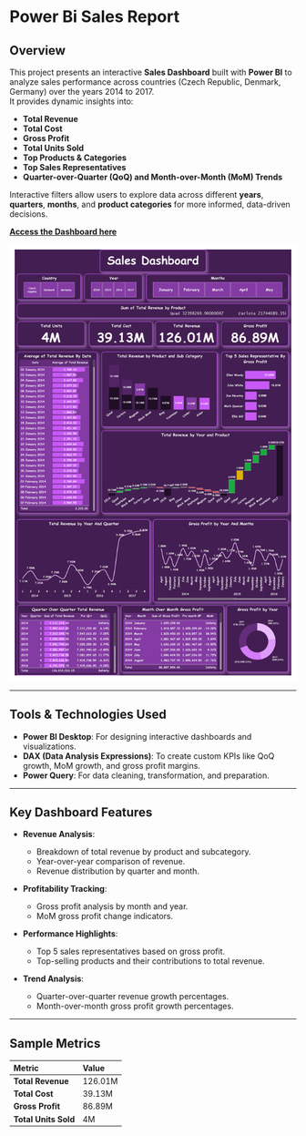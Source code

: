 # Power Bi Sales Report

## Overview

This project presents an interactive **Sales Dashboard** built with **Power BI** to analyze sales performance across countries (Czech Republic, Denmark, Germany) over the years 2014 to 2017.  
It provides dynamic insights into:

- **Total Revenue**
- **Total Cost**
- **Gross Profit**
- **Total Units Sold**
- **Top Products & Categories**
- **Top Sales Representatives**
- **Quarter-over-Quarter (QoQ) and Month-over-Month (MoM) Trends**

Interactive filters allow users to explore data across different **years**, **quarters**, **months**, and **product categories** for more informed, data-driven decisions.

[**Access the Dashboard here**](https://app.powerbi.com/view?r=eyJrIjoiNTYzMzhiNDEtODQxYS00Mzc1LWE2OTItMDAyMTQ5N2Y2MWVmIiwidCI6IjBkODkwMmEzLTE1OGYtNGM3MC04MTI4LTFlM2JiNGFiMzk3ZCIsImMiOjh9)

![Dashboard Image](https://github.com/BassamElshoraa/Power-Bi-Sales-Report/blob/main/Sales_Report_Dashboard.jpg)

---

## Tools & Technologies Used

- **Power BI Desktop**: For designing interactive dashboards and visualizations.
- **DAX (Data Analysis Expressions)**: To create custom KPIs like QoQ growth, MoM growth, and gross profit margins.
- **Power Query**: For data cleaning, transformation, and preparation.

---

## Key Dashboard Features

- **Revenue Analysis**: 
  - Breakdown of total revenue by product and subcategory.
  - Year-over-year comparison of revenue.
  - Revenue distribution by quarter and month.
  
- **Profitability Tracking**:
  - Gross profit analysis by month and year.
  - MoM gross profit change indicators.
  
- **Performance Highlights**:
  - Top 5 sales representatives based on gross profit.
  - Top-selling products and their contributions to total revenue.
  
- **Trend Analysis**:
  - Quarter-over-quarter revenue growth percentages.
  - Month-over-month gross profit growth percentages.

---

## Sample Metrics
| Metric | Value |
| :----- | :---- |
| **Total Revenue** | 126.01M |
| **Total Cost** | 39.13M |
| **Gross Profit** | 86.89M |
| **Total Units Sold** | 4M |
